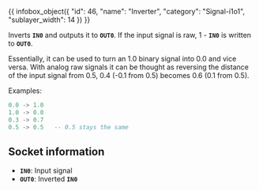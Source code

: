 {{ infobox_object({
	"id": 46,
	"name": "Inverter",
	"category": "Signal-i1o1",
	"sublayer_width": 14
}) }}

Inverts **`IN0`** and outputs it to **`OUT0`**. If the input signal is raw, 1 - **`IN0`** is written to **`OUT0`**.

Essentially, it can be used to turn an 1.0 binary signal into 0.0 and vice versa. With analog raw signals it can be thought as reversing the distance of the input signal from 0.5, 0.4 (-0.1 from 0.5) becomes 0.6 (0.1 from 0.5).

Examples:
```lua
0.0 -> 1.0
1.0 -> 0.0
0.3 -> 0.7
0.5 -> 0.5   -- 0.5 stays the same
```

## Socket information
- **`IN0`**: Input signal
- **`OUT0`**: Inverted **`IN0`**